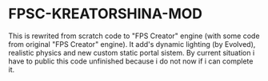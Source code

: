 # FPSC-KREATORSHINA-MOD
This is rewrited from scratch code to "FPS Creator" engine (with some code from original "FPS Creator" engine).
It add's dynamic lighting (by Evolved), realistic physics and new custom static portal sistem.
By current situation i have to public this code unfinished because i do not now if i can complete it.
